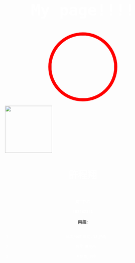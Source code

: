 <link href="https://fonts.googleapis.com/css?family=Lobster" rel="stylesheet" type="text/css">
<style>
  .white-text {
    color: white;
    font-size: 50px;
  }
.white-text2 {
    color: white;
    font-size: 12px;
  }
  .white-text3 {
    color: white;
    font-size: 30px;
  }
  h2 {
    font-family: Lobster, Monospace;
  }

  p {
    color: white;
    font-size: 30px;
    font-family: Monospace;
  }
  .thick-red-border {
    border-color: red;
    border-width: 10px;
    border-style: solid;
    border-radius: 50%;
  }
.smaller-image {
    width: 200px;
  }
  .smaller-image2 {
    width: 150px;
  }
</style>
<body style="background: url( http://bit.ly/2nTJeGN) no-repeat fixed; background-size: cover;"> 

<div class="container-fluid">
  <h2 class="white-text" align="center">My page!!!!</h2>

 <p align="center">
 <img class="smaller-image thick-red-border" src="http://bit.ly/2nk8lzP">
 </p>
  <img class="smaller-image2" src="http://bit.ly/2nWQDWb">
  <h2 class="white-text3" align="center">許程翔</h2>
  <h2 class="white-text2" align="center">資工四乙</h2>
  <h2 class="white-text2" align="center">402262361</h2>
<p align="center">興趣:</p>
  <ol class="white-text2" align="center">
    <li >籃球,棒球,美式足球,武術</li>
    <li >模型,做東西</li>
    <li >看影劇,小說</li>
  </ol>
</div>
